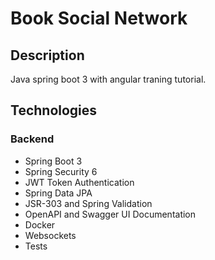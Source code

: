 # Book Social Network

## Description
Java spring boot 3 with angular traning tutorial.

## Technologies
### Backend
- Spring Boot 3
- Spring Security 6
- JWT Token Authentication
- Spring Data JPA
- JSR-303 and Spring Validation
- OpenAPI and Swagger UI Documentation
- Docker
- Websockets
- Tests
